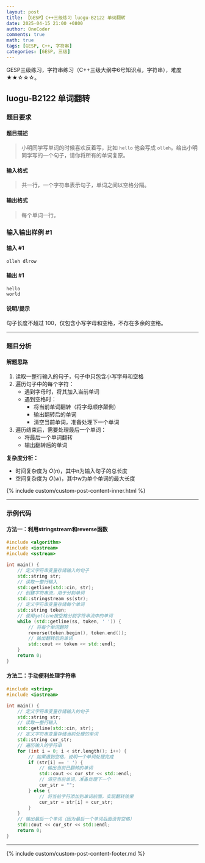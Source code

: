 ```yaml
---
layout: post
title: 【GESP】C++三级练习 luogu-B2122 单词翻转
date: 2025-04-15 21:00 +0800
author: OneCoder
comments: true
math: true
tags: [GESP, C++, 字符串]
categories: [GESP, 三级]
---
```

GESP三级练习，字符串练习（C++三级大纲中6号知识点，字符串），难度★★☆☆☆。

<!--more-->

## luogu-B2122 单词翻转

### 题目要求

#### 题目描述

>小明同学写单词的时候喜欢反着写，比如 `hello` 他会写成 `olleh`。给出小明同学写的一个句子，请你将所有的单词复原。

#### 输入格式

>共一行，一个字符串表示句子，单词之间以空格分隔。

#### 输出格式

>每个单词一行。

### 输入输出样例 #1

#### 输入 #1

```console
olleh dlrow
```

#### 输出 #1

```console
hello
world
```

#### 说明/提示

句子长度不超过 $100$，仅包含小写字母和空格，不存在多余的空格。

---

### 题目分析

#### 解题思路

1. 读取一整行输入的句子，句子中只包含小写字母和空格
2. 遍历句子中的每个字符：
   - 遇到字母时，将其加入当前单词
   - 遇到空格时：
     - 将当前单词翻转（将字母顺序颠倒）
     - 输出翻转后的单词
     - 清空当前单词，准备处理下一个单词
3. 遍历结束后，需要处理最后一个单词：
   - 将最后一个单词翻转
   - 输出翻转后的单词

**复杂度分析：**

- 时间复杂度为 $O(n)$，其中n为输入句子的总长度
- 空间复杂度为 $O(w)$，其中w为单个单词的最大长度
  
{% include custom/custom-post-content-inner.html %}

---

### 示例代码

#### 方法一：利用stringstream和reverse函数

```cpp
#include <algorithm>
#include <iostream>
#include <sstream>

int main() {
    // 定义字符串变量存储输入的句子
    std::string str;
    // 读取一整行输入
    std::getline(std::cin, str);
    // 创建字符串流，用于分割单词
    std::stringstream ss(str);
    // 定义字符串变量存储每个单词
    std::string token;
    // 使用getline按空格分割字符串流中的单词
    while (std::getline(ss, token, ' ')) {
        // 将每个单词翻转
        reverse(token.begin(), token.end());
        // 输出翻转后的单词
        std::cout << token << std::endl;
    }
    return 0;
}
```

#### 方法二：手动便利处理字符串

```cpp
#include <string>
#include <iostream>

int main() {
    // 定义字符串变量存储输入的句子
    std::string str;
    // 读取一整行输入
    std::getline(std::cin, str);
    // 定义字符串变量存储当前处理的单词
    std::string cur_str;
    // 遍历输入的字符串
    for (int i = 0; i < str.length(); i++) {
        // 如果遇到空格，说明一个单词处理完成
        if (str[i] == ' ') {
            // 输出当前已翻转的单词
            std::cout << cur_str << std::endl;
            // 清空当前单词，准备处理下一个
            cur_str = "";
        } else {
            // 将当前字符添加到单词前面，实现翻转效果
            cur_str = str[i] + cur_str;
        }
    }
    // 输出最后一个单词（因为最后一个单词后面没有空格）
    std::cout << cur_str << std::endl;
    return 0;
}
```

---

{% include custom/custom-post-content-footer.md %}
